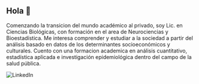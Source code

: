 ## Hola 👋

Comenzando la transicion del mundo académico al privado, soy Lic. en Ciencias Biológicas, con formación en el area de Neurociencias y Bioestadística. Me interesa comprender y estudiar a la sociedad a partir del análisis basado en datos de los determinantes socioeconómicos y culturales. Cuento con una formacion academica en análisis cuantitativo, estadística aplicada e investigación epidemiológica dentro del campo de la salud pública. 

![LinkedIn](www.linkedin.com/in/mathias-joel-lópez-7b5b3a365)
